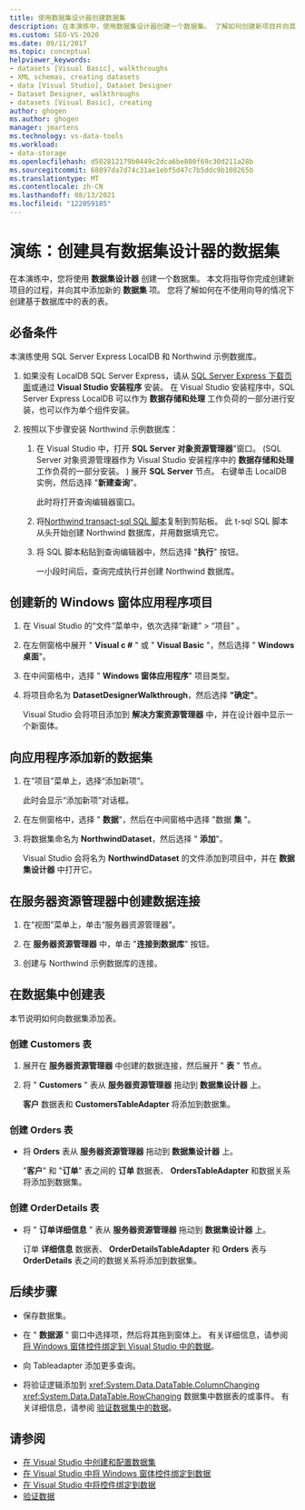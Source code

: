 ```yaml
---
title: 使用数据集设计器创建数据集
description: 在本演练中，使用数据集设计器创建一个数据集。 了解如何创建新项目并向其添加新的数据集项。
ms.custom: SEO-VS-2020
ms.date: 09/11/2017
ms.topic: conceptual
helpviewer_keywords:
- datasets [Visual Basic], walkthroughs
- XML schemas, creating datasets
- data [Visual Studio], Dataset Designer
- Dataset Designer, walkthroughs
- datasets [Visual Basic], creating
author: ghogen
ms.author: ghogen
manager: jmartens
ms.technology: vs-data-tools
ms.workload:
- data-storage
ms.openlocfilehash: d502812179b0449c2dca6be800f69c30d211a28b
ms.sourcegitcommit: 68897da7d74c31ae1ebf5d47c7b5ddc9b108265b
ms.translationtype: MT
ms.contentlocale: zh-CN
ms.lasthandoff: 08/13/2021
ms.locfileid: "122059185"
---
```

# <a name="walkthrough-create-a-dataset-with-the-dataset-designer"></a>演练：创建具有数据集设计器的数据集

在本演练中，您将使用 **数据集设计器** 创建一个数据集。 本文将指导你完成创建新项目的过程，并向其中添加新的 **数据集** 项。 您将了解如何在不使用向导的情况下创建基于数据库中的表的表。

## <a name="prerequisites"></a>必备条件

本演练使用 SQL Server Express LocalDB 和 Northwind 示例数据库。

1. 如果没有 LocalDB SQL Server Express，请从 [SQL Server Express 下载页面](https://www.microsoft.com/sql-server/sql-server-editions-express)或通过 **Visual Studio 安装程序** 安装。 在 Visual Studio 安装程序中，SQL Server Express LocalDB 可以作为 **数据存储和处理** 工作负荷的一部分进行安装，也可以作为单个组件安装。

2. 按照以下步骤安装 Northwind 示例数据库：

    1. 在 Visual Studio 中，打开 **SQL Server 对象资源管理器**"窗口。  (SQL Server 对象资源管理器作为 Visual Studio 安装程序中的 **数据存储和处理** 工作负荷的一部分安装。 ) 展开 **SQL Server** 节点。 右键单击 LocalDB 实例，然后选择 "**新建查询**"。

       此时将打开查询编辑器窗口。

    2. 将[Northwind transact-sql SQL 脚本](https://github.com/MicrosoftDocs/visualstudio-docs/blob/master/docs/data-tools/samples/northwind.sql?raw=true)复制到剪贴板。 此 t-sql SQL 脚本从头开始创建 Northwind 数据库，并用数据填充它。

    3. 将 SQL 脚本粘贴到查询编辑器中，然后选择 "**执行**" 按钮。

       一小段时间后，查询完成执行并创建 Northwind 数据库。

## <a name="create-a-new-windows-forms-application-project"></a>创建新的 Windows 窗体应用程序项目

1. 在 Visual Studio 的“文件”菜单中，依次选择“新建” > “项目”    。

2. 在左侧窗格中展开 " **Visual c #** " 或 " **Visual Basic** "，然后选择 " **Windows 桌面**"。

3. 在中间窗格中，选择 " **Windows 窗体应用程序**" 项目类型。

4. 将项目命名为 **DatasetDesignerWalkthrough**，然后选择 **"确定"**。

     Visual Studio 会将项目添加到 **解决方案资源管理器** 中，并在设计器中显示一个新窗体。

## <a name="add-a-new-dataset-to-the-application"></a>向应用程序添加新的数据集

1. 在“项目”菜单上，选择“添加新项”。

     此时会显示“添加新项”对话框。

2. 在左侧窗格中，选择 " **数据**"，然后在中间窗格中选择 "数据 **集** "。

3. 将数据集命名为 **NorthwindDataset**，然后选择 " **添加**"。

     Visual Studio 会将名为 **NorthwindDataset** 的文件添加到项目中，并在 **数据集设计器** 中打开它。

## <a name="create-a-data-connection-in-server-explorer"></a>在服务器资源管理器中创建数据连接

1. 在“视图”菜单上，单击“服务器资源管理器”。

2. 在 **服务器资源管理器** 中，单击 "**连接到数据库**" 按钮。

3. 创建与 Northwind 示例数据库的连接。

## <a name="create-the-tables-in-the-dataset"></a>在数据集中创建表

本节说明如何向数据集添加表。

### <a name="to-create-the-customers-table"></a>创建 Customers 表

1. 展开在 **服务器资源管理器** 中创建的数据连接，然后展开 " **表** " 节点。

2. 将 " **Customers** " 表从 **服务器资源管理器** 拖动到 **数据集设计器** 上。

     **客户** 数据表和 **CustomersTableAdapter** 将添加到数据集。

### <a name="to-create-the-orders-table"></a>创建 Orders 表

- 将 **Orders** 表从 **服务器资源管理器** 拖动到 **数据集设计器** 上。

     "**客户**" 和 "**订单**" 表之间的 **订单** 数据表、 **OrdersTableAdapter** 和数据关系将添加到数据集。

### <a name="to-create-the-orderdetails-table"></a>创建 OrderDetails 表

- 将 " **订单详细信息** " 表从 **服务器资源管理器** 拖动到 **数据集设计器** 上。

     订单 **详细信息** 数据表、 **OrderDetailsTableAdapter** 和 **Orders** 表与 **OrderDetails** 表之间的数据关系将添加到数据集。

## <a name="next-steps"></a>后续步骤

- 保存数据集。

- 在 " **数据源** " 窗口中选择项，然后将其拖到窗体上。 有关详细信息，请参阅[将 Windows 窗体控件绑定到 Visual Studio 中的数据](../data-tools/bind-windows-forms-controls-to-data-in-visual-studio.md)。

- 向 Tableadapter 添加更多查询。

- 将验证逻辑添加到 <xref:System.Data.DataTable.ColumnChanging> <xref:System.Data.DataTable.RowChanging> 数据集中数据表的或事件。 有关详细信息，请参阅 [验证数据集中的数据](../data-tools/validate-data-in-datasets.md)。

## <a name="see-also"></a>请参阅

- [在 Visual Studio 中创建和配置数据集](../data-tools/create-and-configure-datasets-in-visual-studio.md)
- [在 Visual Studio 中将 Windows 窗体控件绑定到数据](../data-tools/bind-windows-forms-controls-to-data-in-visual-studio.md)
- [在 Visual Studio 中将控件绑定到数据](../data-tools/bind-controls-to-data-in-visual-studio.md)
- [验证数据](../data-tools/validate-data-in-datasets.md)
